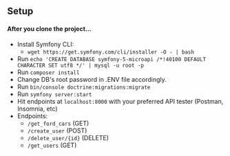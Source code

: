## Setup
#### After you clone the project...
* Install Symfony CLI:
    * `wget https://get.symfony.com/cli/installer -O - | bash`
* Run `echo 'CREATE DATABASE symfony-5-microapi /*!40100 DEFAULT CHARACTER SET utf8 */' | mysql -u root -p`
* Run `composer install`
* Change DB's root password in .ENV file accordingly.
* Run `bin/console doctrine:migrations:migrate`
* Run `symfony server:start`
* Hit endpoints at `localhost:8000` with your preferred API tester (Postman, Insomnia, etc)
* Endpoints:
    * `/get_ford_cars` (GET)
    * `/create_user` (POST)
    * `/delete_user/{id}` (DELETE)
    * `/get_users` (GET)